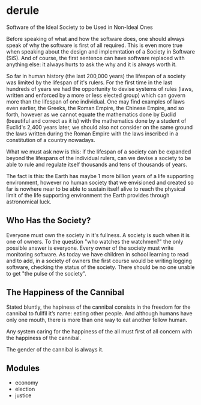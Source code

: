 # derule

Software of the Ideal Society to be Used in Non-Ideal Ones


Before speaking of what and how the software does, one should always speak of why the software is first of all required. This is even more true when speaking about the design and implemntation of a Society in Software (SiS). And of course, the first sentence can have software replaced with anything else: it always hurts to ask the why and it is always worth it.


So far in human history (the last 200,000 years) the lifespan of a society was limited by the lifespan of it's rulers. For the first time in the last hundreds of years we had the opportunity to devise systems of rules (laws, written and enforced by a more or less elected group) which can govern more than the lifespan of one individual. One may find examples of laws even earlier, the Greeks, the Roman Empire, the Chinese Empire, and so forth, however as we cannot equate the mathematics done by Euclid (beautiful and correct as it is) with the mathematics done by a student of Euclid's 2,400 years later, we should also not consider on the same ground the laws written during the Roman Empire with the laws inscribed in a constitution of a country nowadays.

What we must ask now is this: if the lifespan of a society can be expanded beyond the lifespans of the individual rulers, can we devise a society to be able to rule and regulate itself thousands and tens of thousands of years.

The fact is this: the Earth has maybe 1 more billion years of a life supporting environment, however no human society that we envisioned and created so far is nowhere near to be able to sustain itself alive to reach the physical limit of the life supporting environment the Earth provides through astronomical luck.



## Who Has the Society?

Everyone must own the society in it's fullness. A society is such when it is one of owners. To the question "who watches the watchmen?" the only possible answer is everyone. Every owner of the society must write monitoring software. As today we have children in school learning to read and to add, in a society of owners the first course would be writing logging software, checking the status of the society. There should be no one unable to get "the pulse of the society".



## The Happiness of the Cannibal

Stated bluntly, the hapiness of the cannibal consists in the freedom for the cannibal to fullfil it’s name: eating other people. And although humans have only one mouth, there is more than one way to eat another fellow human.

Any system caring for the happiness of the all must first of all concern with the happiness of the cannibal.

The gender of the cannibal is always it.



## Modules

+ economy
+ election
+ justice
